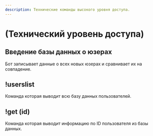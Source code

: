 ```yaml
---
description: Технические команды высокого уровня доступа.
---
```


# \(Технический уровень доступа\)

## Введение базы данных о юзерах

Бот записывает данные о всех новых юзерах и сравнивает их на совпадение.

## !userslist

Команда которая выводит всю базу данных пользователей.

## !get \(id\)

Команда которая выводит информацию по ID пользователя из базы данных.

## 



